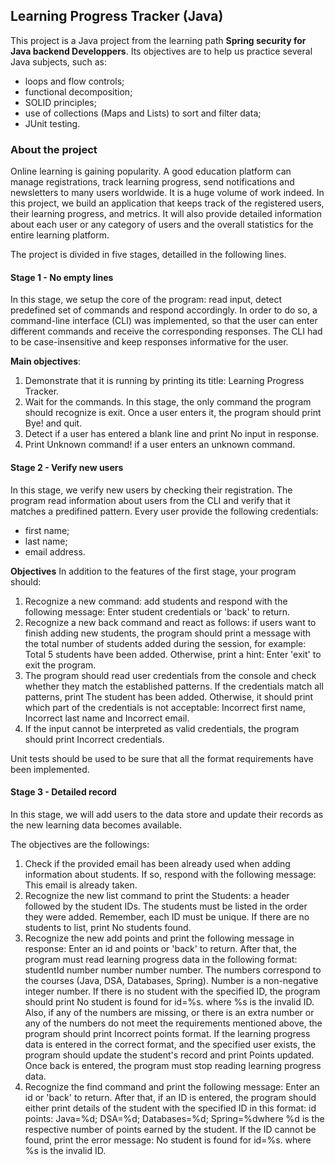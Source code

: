 ## Learning Progress Tracker (Java)
This project is a Java project from the learning path **Spring security for Java backend Developpers**. Its objectives are to help us practice several Java subjects, such as:
* loops and flow controls;
* functional decomposition;
* SOLID principles;
* use of collections (Maps and Lists) to sort and filter data;
* JUnit testing.

### About the project
Online learning is gaining popularity. A good education platform can manage registrations, track learning progress, send notifications and newsletters to many users worldwide. It is a huge volume of work indeed. In this project, we build an application that keeps track of the registered users, their learning progress, and metrics. It will also provide detailed information about each user or any category of users and the overall statistics for the entire learning platform.

The project is divided in five stages, detailled in the following lines.

#### Stage 1 - No empty lines
In this stage, we setup the core of the program: read input, detect predefined set of commands and respond accordingly. In order to do so, a command-line interface (CLI) was implemented, so that the user can enter different commands and receive the corresponding responses. The CLI had to be case-insensitive and keep responses informative for the user.

**Main objectives**:
1. Demonstrate that it is running by printing its title: Learning Progress Tracker.
1. Wait for the commands. In this stage, the only command the program should recognize is exit. Once a user enters it, the program should print Bye! and quit.
1. Detect if a user has entered a blank line and print No input in response.
1. Print Unknown command! if a user enters an unknown command.

#### Stage 2 - Verify new users
In this stage, we verify new users by checking their registration. The program read information about users from the CLI and verify that it matches a predifined pattern.
Every user provide the following credentials:
* first name;
* last name;
* email address.

**Objectives**
In addition to the features of the first stage, your program should:
1. Recognize a new command: add students and respond with the following message: Enter student credentials or 'back' to return.
1. Recognize a new back command and react as follows: if users want to finish adding new students, the program should print a message with the total number of students added during the session, for example: Total 5 students have been added. Otherwise, print a hint: Enter 'exit' to exit the program.
1. The program should read user credentials from the console and check whether they match the established patterns. If the credentials match all patterns, print The student has been added. Otherwise, it should print which part of the credentials is not acceptable: Incorrect first name, Incorrect last name and Incorrect email.
1. If the input cannot be interpreted as valid credentials, the program should print Incorrect credentials.

Unit tests should be used to be sure that all the format requirements have been implemented. 

#### Stage 3 - Detailed record
In this stage, we will add users to the data store and update their records as the new learning data becomes available.

The objectives are the followings:

1. Check if the provided email has been already used when adding information about students. If so, respond with the following message: This email is already taken.
1. Recognize the new list command to print the Students: a header followed by the student IDs. The students must be listed in the order they were added. Remember, each ID must be unique. If there are no students to list, print No students found.
1. Recognize the new add points and print the following message in response: Enter an id and points or 'back' to return. After that, the program must read learning progress data in the following format: studentId number number number number. The numbers correspond to the courses (Java, DSA, Databases, Spring). Number is a non-negative integer number. If there is no student with the specified ID, the program should print No student is found for id=%s. where %s is the invalid ID. Also, if any of the numbers are missing, or there is an extra number or any of the numbers do not meet the requirements mentioned above, the program should print Incorrect points format. If the learning progress data is entered in the correct format, and the specified user exists, the program should update the student's record and print Points updated. Once back is entered, the program must stop reading learning progress data.
1. Recognize the find command and print the following message: Enter an id or 'back' to return. After that, if an ID is entered, the program should either print details of the student with the specified ID in this format: id points: Java=%d; DSA=%d; Databases=%d; Spring=%dwhere %d is the respective number of points earned by the student. If the ID cannot be found, print the error message: No student is found for id=%s. where %s is the invalid ID.

